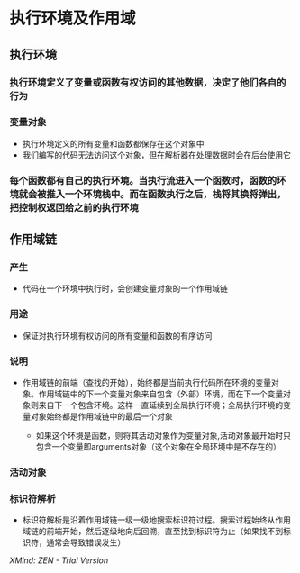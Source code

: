 # 执行环境及作用域

## 执行环境

### 执行环境定义了变量或函数有权访问的其他数据，决定了他们各自的行为

### 变量对象

- 执行环境定义的所有变量和函数都保存在这个对象中
- 我们编写的代码无法访问这个对象，但在解析器在处理数据时会在后台使用它

### 每个函数都有自己的执行环境。当执行流进入一个函数时，函数的环境就会被推入一个环境栈中。而在函数执行之后，栈将其换将弹出，把控制权返回给之前的执行环境

## 作用域链

### 产生

- 代码在一个环境中执行时，会创建变量对象的一个作用域链

### 用途

- 保证对执行环境有权访问的所有变量和函数的有序访问

### 说明

- 作用域链的前端（查找的开始），始终都是当前执行代码所在环境的变量对象。作用域链中的下一个变量对象来自包含（外部）环境，而在下一个变量对象则来自下一个包含环境。这样一直延续到全局执行环境；全局执行环境的变量对象始终都是作用域链中的最后一个对象

	- 如果这个环境是函数，则将其活动对象作为变量对象,活动对象最开始时只包含一个变量即arguments对象（这个对象在全局环境中是不存在的）

### 活动对象

### 标识符解析

- 标识符解析是沿着作用域链一级一级地搜索标识符过程。搜索过程始终从作用域链的前端开始，然后逐级地向后回溯，直至找到标识符为止（如果找不到标识符，通常会导致错误发生）

*XMind: ZEN - Trial Version*